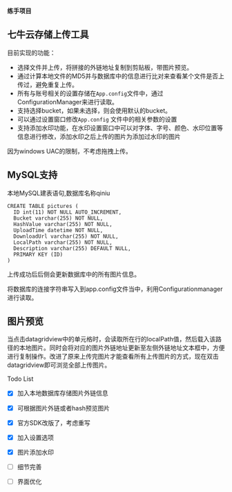 **练手项目**

## 七牛云存储上传工具

目前实现的功能：

- 选择文件并上传，将拼接的外链地址复制到剪贴板，带图片预览。
- 通过计算本地文件的MD5并与数据库中的信息进行比对来查看某个文件是否上传过，避免重复上传。
- 所有与账号相关的设置存储在`App.config`文件中，通过ConfigurationManager来进行读取。
- 支持选择bucket，如果未选择，则会使用默认的bucket。
- 可以通过设置窗口修改`App.config` 文件中的相关参数的设置
- 支持添加水印功能，在水印设置窗口中可以对字体、字号、颜色、水印位置等信息进行修改，添加水印之后上传的图片为添加过水印的图片

因为windows UAC的限制，不考虑拖拽上传。

## MySQL支持

本地MySQL建表语句,数据库名称qiniu

```mysql
CREATE TABLE pictures (
  ID int(11) NOT NULL AUTO_INCREMENT,
  Bucket varchar(255) NOT NULL,
  HashValue varchar(255) NOT NULL,
  UploadTime datetime NOT NULL,
  DownloadUrl varchar(255) NOT NULL,
  LocalPath varchar(255) NOT NULL,
  Description varchar(255) DEFAULT NULL,
  PRIMARY KEY (ID)
) 

```

上传成功后后侧会更新数据库中的所有图片信息。

将数据库的连接字符串写入到app.config文件当中，利用Configurationmanager进行读取。

## 图片预览

当点击datagridview中的单元格时，会读取所在行的localPath值，然后载入该路径的本地图片。同时会将对应的图片外链地址更新至左侧外链地址文本框中，方便进行复制操作。改进了原来上传完图片才能查看所有上传图片的方式，现在双击datagridview即可浏览全部上传图片。

Todo List

- [x] 加入本地数据库存储图片外链信息
- [x] 可根据图片外链或者hash预览图片
- [x] 官方SDK改版了，考虑重写
- [x] 加入设置选项
- [x] 图片添加水印
- [ ] 细节完善
- [ ] 界面优化
      ​



